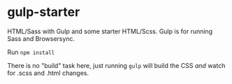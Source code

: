 # gulp-starter
HTML/Sass with Gulp and some starter HTML/Scss. Gulp is for running Sass and Browsersync.

Run `npm install`

There is no "build" task here, just running `gulp` will build the CSS _and_ watch for .scss and .html changes.
